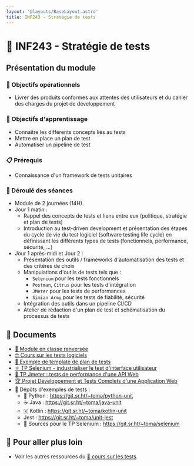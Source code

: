 ```yaml
---
layout: '@layouts/BaseLayout.astro'
title: INF243 - Stratégie de tests
---
```


# 🧪 INF243 - Stratégie de tests

## Présentation du module

### 🎯 Objectifs opérationnels

- Livrer des produits conformes aux attentes des utilisateurs et du cahier des charges du projet de développement

### 🎯 Objectifs d'apprentissage

- Connaitre les différents concepts liés au tests
- Mettre en place un plan de test
- Automatiser un pipeline de test

### 📋 Prérequis

- Connaissance d'un framework de tests unitaires

### 📅 Déroulé des séances

- Module de 2 journées (14H).
- Jour 1 matin :
  - Rappel des concepts de tests et liens entre eux (politique, stratégie et plan de tests)
  - Introduction au test-driven development et présentation des étapes du cycle de vie du test logiciel (software testing life cycle) en définissant les différents types de tests (fonctionnels, performance, sécurité, …)
- Jour 1 après-midi et Jour 2 :
  - Présentation des outils / frameworks d'automatisation des tests et des critères de choix
  - Manipulations d'outils de tests tels que :
    - `Selenium` pour les tests fonctionnels
    - `Postman`, `Citrus` pour les tests d'intégration
    - `JMeter` pour les tests de performances
    - `Simian Army` pour les tests de fiabilité, sécurité
  - Intégration des outils dans un pipeline CI/CD
  - Atelier de rédaction d'un plan de test et schématisation du processus de tests

## 📑 Documents

- [🔀 Module en classe renversée](/cesi/m2/tests/classe-renversee)
- [🤓 Cours sur les tests logiciels](/cesi/m2/tests/cours)
- [📖 Exemple de template de plan de tests](/tests/methodo/exemple-template-plan-tests)
- [⚛️ TP Selenium - industrialiser le test d'interface utilisateur](/selenium/tp)
- [🐇 TP Jmeter : tests de performance d'une API Web](/tests/jmeter-tp-api)
- [🏆 Projet Développement et Tests Complets d'une Application Web](/cesi/m2/tests/projet)
-  Dépôts d'exemples de tests :
  - 󰌠 Python : <https://git.sr.ht/~toma/python-unit>
  - ☕ Java : <https://git.sr.ht/~toma/java-unit>
  - 🇰 Kotlin : <https://git.sr.ht/~toma/kotlin-unit>
  - Jest : <https://git.sr.ht/~toma/unit-jest>
  -   Sources pour le TP Selenium : <https://git.sr.ht/~toma/selenium>

## 🚀 Pour aller plus loin

- Voir les autres ressources du [🧪 cours sur les tests](/tests).

